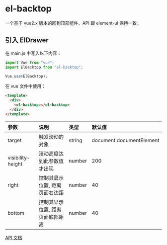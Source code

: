 # el-backtop

一个基于 vue2.x 版本的回到顶部组件，API 跟 element-ui 保持一致。

## 引入 ElDrawer

在 main.js 中写入以下内容：

```js
import Vue from "vue";
import ElBacktop from "el-backtop";

Vue.use(ElBacktop);
```

在 vue 文件中使用：

```html
<template>
  <div>
    <el-backtop></el-backtop>
  </div>
</template>
```

| 参数              | 说明                             | 类型   | 默认值                   |
| :---------------- | :------------------------------- | :----- | :----------------------- |
| target            | 触发滚动的对象                   | string | document.documentElement |
| visibility-height | 滚动高度达到此参数值才出现       | number | 200                      |
| right             | 控制其显示位置, 距离页面右边距   | number | 40                       |
| bottom            | 控制其显示位置, 距离页面底部距离 | number | 40                       |

[API 文档](https://element.eleme.cn/2.15/#/zh-CN/component/backtop)
